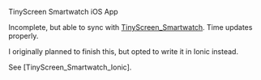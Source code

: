 TinyScreen Smartwatch iOS App

Incomplete, but able to sync with [TinyScreen_Smartwatch](https://codebender.cc/sketch:91833#TinyScreen_Smartwatch.ino). Time updates properly.

I originally planned to finish this, but opted to write it in Ionic instead.

See [TinyScreen_Smartwatch_Ionic].
